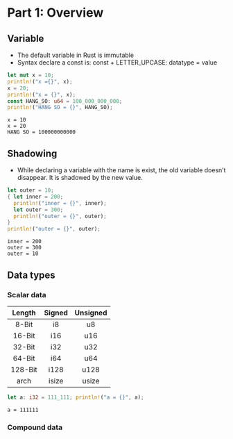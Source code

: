 # Part 1: Overview

## Variable

  - The default variable in Rust is immutable
  - Syntax declare a const is: const + LETTER\_UPCASE: datatype = value

<!-- end list -->

``` rust
let mut x = 10;
println!("x ={}", x);
x = 20; 
println!("x = {}", x);
const HANG_SO: u64 = 100_000_000_000;
println!("HANG SO = {}", HANG_SO);
```

``` stdout
x = 10
x = 20
HANG SO = 100000000000
```

## Shadowing

  - While declaring a variable with the name is exist, the old variable
    doesn’t disappear. It is shadowed by the new value.

<!-- end list -->

``` rust
let outer = 10; 
{ let inner = 200; 
  println!("inner = {}", inner); 
  let outer = 300; 
  println!("outer = {}", outer); 
}
println!("outer = {}", outer);
```

``` stdout
inner = 200
outer = 300
outer = 10
```

## Data types

### Scalar data

| Length  | Signed | Unsigned |
| :-----: | :----: | :------: |
|  8-Bit  |   i8   |    u8    |
| 16-Bit  |  i16   |   u16    |
| 32-Bit  |  i32   |   u32    |
| 64-Bit  |  i64   |   u64    |
| 128-Bit |  i128  |   u128   |
|  arch   | isize  |  usize   |

``` rust
let a: i32 = 111_111; println!("a = {}", a);
```

``` stdout
a = 111111
```

### Compound data
